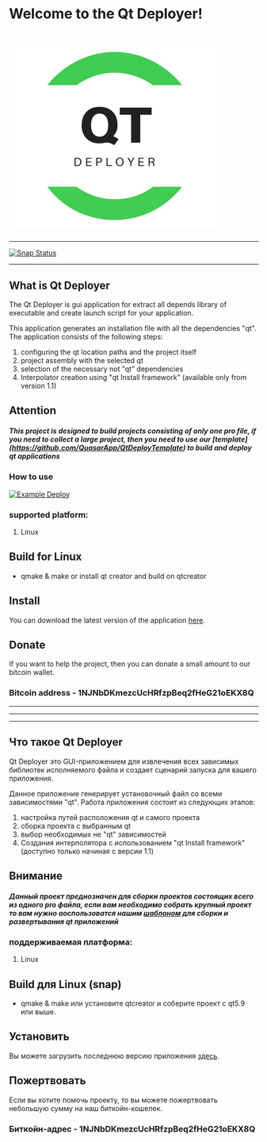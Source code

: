 # Welcome to the Qt Deployer!
# ![Hanoi Towers Logo](/source/res/icon.png)

***************************
[![Snap Status](https://build.snapcraft.io/badge/QuasarApp/QtDeployer.svg)](https://build.snapcraft.io/user/QuasarApp/QtDeployer)

***************************
## What is Qt Deployer
The Qt Deployer is gui application for extract all depends library of executable and create launch script for your application.

This application generates an installation file with all the dependencies "qt".
The application consists of the following steps:
1. configuring the qt location paths and the project itself
2. project assembly with the selected qt
3. selection of the necessary not "qt" dependencies
4. Interpolator creation using "qt Install framework" (available only from version 1.1)

## Attention
##### This project is designed to build projects consisting of only one pro file, if you need to collect a large project, then you need to use our [template] (https://github.com/QuasarApp/QtDeployTemplate) to build and deploy qt applications

### How to use
[![Example Deploy](https://img.youtube.com/vi/TaEdTTiRW7g/2.jpg)](https://youtu.be/TaEdTTiRW7g)

### supported platform: 
1. Linux

## Build for Linux 
  -  qmake & make or install qt creator and build on qtcreator


## Install 
You can download the latest version of the application [here](https://github.com/QuasarApp/QtDeployer/releases).

## Donate
If you want to help the project, then you can donate a small amount to our bitcoin wallet.

### Bitcoin address - 1NJNbDKmezcUcHRfzpBeq2fHeG21oEKX8Q

***************************
***************************
***************************

## Что такое Qt Deployer
Qt Deployer это GUI-приложением для извлечения всех зависимых библиотек исполняемого файла и создает сценарий запуска для вашего приложения.

Данное приложение генерирует установочный файл со всеми зависимостями "qt".
Работа приложения состоит из следующих этапов:
1. настройка путей расположения qt и самого проекта
2. сборка проекта с выбранным qt 
3. выбор необходимых не "qt" зависимостей 
4. Создания интерполятора с использованием "qt Install framework" (доступно только начиная с версии 1.1)

## Внимание
##### Данный проект преднозначен для сборки проектов состоящих всего из одного pro файла, если вам необходимо собрать крупный проект то вам нужно аоспользоватся нашим [шаблоном](https://github.com/QuasarApp/QtDeployTemplate) для сборки и развертывания qt приложений 

### поддерживаемая платформа:
1. Linux

## Build для Linux (snap)
  -  qmake & make или установите qtcreator и соберите проект с qt5.9 или выше.


## Установить
Вы можете загрузить последнюю версию приложения [здесь](https://github.com/QuasarApp/QtDeployer/releases).


## Пожертвовать
Если вы хотите помочь проекту, то вы можете пожертвовать небольшую сумму на наш биткойн-кошелек.

### Биткойн-адрес - 1NJNbDKmezcUcHRfzpBeq2fHeG21oEKX8Q
